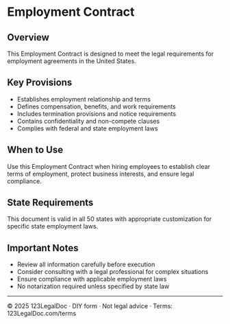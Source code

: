 # Employment Contract

## Overview

This Employment Contract is designed to meet the legal requirements for employment agreements in the United States.

## Key Provisions

- Establishes employment relationship and terms
- Defines compensation, benefits, and work requirements
- Includes termination provisions and notice requirements
- Contains confidentiality and non-compete clauses
- Complies with federal and state employment laws

## When to Use

Use this Employment Contract when hiring employees to establish clear terms of employment, protect business interests, and ensure legal compliance.

## State Requirements

This document is valid in all 50 states with appropriate customization for specific state employment laws.

## Important Notes

- Review all information carefully before execution
- Consider consulting with a legal professional for complex situations
- Ensure compliance with applicable employment laws
- No notarization required unless specified by state law

---

© 2025 123LegalDoc · DIY form · Not legal advice · Terms: 123LegalDoc.com/terms
